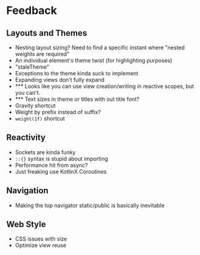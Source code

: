 # Feedback

## Layouts and Themes

- Nesting layout sizing?  Need to find a specific instant where "nested weights are required"
- An individual element's theme twist (for highlighting purposes)
- "staleTheme"
- Exceptions to the theme kinda suck to implement
- Expanding views don't fully expand
- *** Looks like you can use view creation/writing in reactive scopes, but you can't.
- *** Text sizes in theme or titles with out title font?
- Gravity shortcut
- Weight by prefix instead of suffix?
- `weight(1f)` shortcut

## Reactivity

- Sockets are kinda funky
- `::{}` syntax is stupid about importing
- Performance hit from async?
- Just freaking use KotlinX Coroutines

## Navigation

- Making the top navigator static/public is basically inevitable

## Web Style

- CSS issues with size
- Optimize view reuse